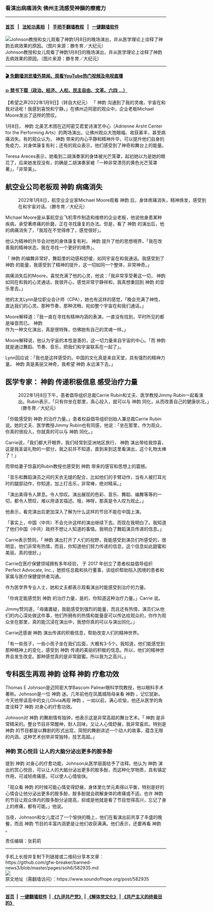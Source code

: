 ### 看演出病痛消失 佛州主流感受神韻的療癒力
------------------------

#### [首页](https://github.com/gfw-breaker/banned-news3/blob/master/README.md) &nbsp;&nbsp;|&nbsp;&nbsp; [法轮功真相](https://github.com/begood0513/basic/blob/master/README.md)  &nbsp;&nbsp;|&nbsp;&nbsp; [手把手翻墙教程](https://github.com/gfw-breaker/guides/wiki)  &nbsp;&nbsp;|&nbsp;&nbsp; [一键翻墙软件](https://github.com/gfw-breaker/nogfw/blob/master/README.md)  



<div><img alt="Johnson教授和女儿观看了神韵1月8日的晚场演出，并从医学理论上诠释了神韵去病效果的原因。（图片来源：滕冬育／大纪元）" src="https://img.soundofhope.org/2022-01/1641765335859.jpg"/>
<br/><figcaption class="caption">
 Johnson教授和女儿观看了神韵1月8日的晚场演出，并从医学理论上诠释了神韵去病效果的原因。（图片来源：滕冬育／大纪元）
</figcaption></div><hr/>

#### [ 🎬  免翻墙浏览墙外禁闻、观看YouTube热门视频及电视直播](https://github.com/gfw-breaker/HelloWorld)

#### [ 💥  禁书下载（政治、经济、人权、民主自由、文革、六四 ...）](https://github.com/gfw-breaker/books/blob/master/README.md)

<div><div class="Content__Wrapper sc-1bvya0-0 grZQxZ">
 <p class="meta-top">
  <span class="meta">
   【希望之声2022年1月9日】（转自大纪元）
  </span>
  「
  <ok href="/term/16755">
   神韵
  </ok>
  沟通到了我的灵魂，宇宙在和我对话呢！我感到喜悦和宁静。」在佛州迈阿密的观众中，企业老板Michael Moore发出了这样的赞叹。
 </p>
 <p>
  1月8日，
  <ok href="/term/16755">
   神韵
  </ok>
  北美艺术团在迈阿密艾君爱诗演艺中心（Adrienne Arsht Center for the Performing Arts）的两场演出，让佛州观众大饱眼福、收获甚丰，甚至病痛消失。有的观众认为，
  <ok href="/term/16755">
   神韵
  </ok>
  带来的内心平静和精神升华，可以提升他们自身的免疫力，对身体康复有利；还有的观众表示，他们感受到了神奇和舞台上的能量。
 </p>
 <p>
  Teresa Areces表示，她看到二胡演奏家的身体被光芒笼罩，起初她以为是她的眼花了，后来她发现没有，的确是二胡演奏家被「一种非常漂亮的黄色光芒笼罩著」，「非常美」。
 </p>
 <h2>
  航空业公司老板观
  <ok href="/term/16755">
   神韵
  </ok>
  病痛消失
 </h2>
 <figure aria-describedby="caption-attachment-13491789" class="wp-caption aligncenter" id="attachment_13491789" style="width:600px">
  <ok href="https://i.epochtimes.com/assets/uploads/2022/01/id13491789-2201081818122124.jpg" target="_blank">
   <img alt="" class="size-large wp-image-13491789" src="https://i.epochtimes.com/assets/uploads/2022/01/id13491789-2201081818122124-600x400.jpg" title=""/>
  </ok>
  <br/><figcaption class="wp-caption-text" id="caption-attachment-13491789">
   2022年1月8日，航空业企业家Michael Moore观看
   <ok href="/term/16755">
    神韵
   </ok>
   后，身体疼痛消失，精神焕发，感受到在和宇宙对话。（滕冬育／大纪元）
  </figcaption>
 </figure>
 <p>
  Michael Moore是从事航空业飞机零件制造和维修的企业老板，他说他身患某种疾病，承受著疼痛的折磨，正在寻找康复的办法。但是，看了
  <ok href="/term/16755">
   神韵
  </ok>
  的演出后，他的病痛消失了，「我现在不觉得疼了，感觉很好」。
 </p>
 <p>
  他认为精神的升华会对他的身体康复有利，
  <ok href="/term/16755">
   神韵
  </ok>
  提升了他的思想境界，「我在改善我的精神状态，我在寻找一个更好的境界」。
 </p>
 <p>
  「
  <ok href="/term/16755">
   神韵
  </ok>
  的编舞非常好，舞蹈里的动感和舒缓，如同宇宙在和我通话。我感受到了
  <ok href="/term/16755">
   神韵
  </ok>
  的能量，我感受到了精神的提升，这一切如同一个整体，非常神奇。」
 </p>
 <p>
  病痛消失后的Moore，喜悦充满了他的心灵，他说：「我非常享受著这一切，
  <ok href="/term/16755">
   神韵
  </ok>
  如同在和我的心灵通话，我很开心，感觉非常宁静祥和，我真想重回到
  <ok href="/term/16755">
   神韵
  </ok>
  的音乐里去。」
 </p>
 <p>
  他的太太Lynn是位职业会计师（CPA），她也有这样的感觉，「晚会充满了神性，直达我们的心灵。那种节奏，那种流畅，宛如整个宇宙在和我们通话。」
 </p>
 <p>
  Moore解释道：「我一直在寻找有精神内涵的表演，一直没有找到，平时所见的都是噪音而已。
  <ok href="/term/16755">
   神韵
  </ok>
  作为一种文化演出，真是很特殊，仿佛她有自己的灵魂一样。」
 </p>
 <p>
  Moore解释说，他认为宇宙的本性是善的，这一切力量来自宇宙的中心。「而
  <ok href="/term/16755">
   神韵
  </ok>
  就是通过舞蹈、节奏、音乐，把我们和宇宙联系在一起了」。
 </p>
 <p>
  Lynn回应说：「我也是这样感受的。中国的文化真是来自天堂，具有强烈的精神力量。
  <ok href="/term/16755">
   神韵
  </ok>
  真是美丽又神奇，我希望
  <ok href="/term/16755">
   神韵
  </ok>
  永远演下去。」
 </p>
 <h2>
  医学专家：
  <ok href="/term/16755">
   神韵
  </ok>
  传递积极信息 感受治疗力量
 </h2>
 <figure aria-describedby="caption-attachment-13491863" class="wp-caption aligncenter" id="attachment_13491863" style="width:600px">
  <ok href="https://i.epochtimes.com/assets/uploads/2022/01/id13491863-2201081818002124.jpg" target="_blank">
   <img alt="" class="size-large wp-image-13491863" src="https://i.epochtimes.com/assets/uploads/2022/01/id13491863-2201081818002124-600x400.jpg" title=""/>
  </ok>
  <br/><figcaption class="wp-caption-text" id="caption-attachment-13491863">
   2022年1月8日下午，患者倡导组织总裁Carrie Rubin和丈夫、医学教授Jimmy Rubin一起看演出。Rubin表示，「只有你坐在那里，真心投入，就可以与
   <ok href="/term/16755">
    神韵
   </ok>
   同化，从而改善自己的健康状况。」（滕冬育／大纪元）
  </figcaption>
 </figure>
 <p>
  「你能感受到
  <ok href="/term/16755">
   神韵
  </ok>
  的治疗力量。」患者权益倡导组织创始人兼总裁Carrie Rubin说。她的丈夫、医学教授Jimmy Rubin也有同感，他说：「坐在那里，作为观众，你真的很投入，你就真的可以与
  <ok href="/term/16755">
   神韵
  </ok>
  同化。」
 </p>
 <p>
  Carrie说，「我们都大开眼界，我们经常到亚洲地区旅行，
  <ok href="/term/16755">
   神韵
  </ok>
  演出带给我惊喜，这是我圣诞礼物的一部分，我之前并不知道，直到来到这里看演出，这个礼物太棒了！」
 </p>
 <p>
  而带给妻子惊喜的Rubin教授也感受到
  <ok href="/term/16755">
   神韵
  </ok>
  带来的感官和思想上的震撼。
 </p>
 <p>
  「音乐和舞蹈演员之间的天衣无缝的配合，比如他们的手臂动作，当有人被打耳光时的腿部动作，你知道，加上打击乐，非常棒，绝对精采。」
 </p>
 <p>
  「演出美得令人屏息。令人惊叹。演出展现的色彩、音乐、舞蹈、编舞等等的一切，都令人赞叹，难以用语言描述。哦，神呀，那真是令人叹为观止。」
 </p>
 <p>
  他表示，看完演出后更加深入了解为什么这样的节目不能在中国上演。
 </p>
 <p>
  「事实上，中国（中共）不会允许这样的演出继续下去。而现在我明白了。我知道了他们中国（中共）政府不想让人知道的事情。我明白了舞蹈演员传递的信息。」
 </p>
 <p>
  Carrie表示赞同，「
  <ok href="/term/16755">
   神韵
  </ok>
  演出打开了人们的视野，我能感受到演员们所感受的，很明显，他们非常有热情，而且，你知道他们努力传递的信息，这个信息如此甜蜜和美丽，真的很好。」
 </p>
 <p>
  Carrie在医疗保健领域拥有多年经验， 于 2017 年创立了患者权益倡导组织 Perfect Advocate, Inc.，她担任总裁和执行董事，该组织帮助陷入困境的患者和家属与医疗保健提供者沟通。
 </p>
 <p>
  作为医学界专业人士，她和丈夫都表示观看演出时能感受到治疗的力量。
 </p>
 <p>
  「你肯定能感觉到
  <ok href="/term/16755">
   神韵
  </ok>
  的治疗力量，是的，你知道这种治疗力量。」Carrie 说。
 </p>
 <p>
  Jimmy赞同道，「毋庸置疑，我能感受到强烈的能量，而且还有热情，演员们从他们的内心深处做这件事，他们所拥有的热情和能量是可以传达给观众的，你作为观众坐在那里，真的能沉浸在演出中，我想你真的可以与演出同化。」
 </p>
 <p>
  Carrie还感谢
  <ok href="/term/16755">
   神韵
  </ok>
  演出传递的积极信息，帮助改变人们的精神世界。
 </p>
 <p>
  「有一些孩子，一些小孩子坐在我们后面，大概有3-5个。我知道，他们能感觉到那种精神上的变化，感受到
  <ok href="/term/16755">
   神韵
  </ok>
  传递的美丽的积极的信息。所以，他们的精神世界会发生改变。那种感觉真的是非常甜蜜。所以我为之高兴。」
 </p>
 <h2>
  专科医生再观
  <ok href="/term/16755">
   神韵
  </ok>
  诠释
  <ok href="/term/16755">
   神韵
  </ok>
  疗愈功效
 </h2>
 <p>
  Thomas E Johnson是迈阿密大学Bascom Palmer眼科学院教授，他以眼科手术著称。Johnson是一位
  <ok href="/term/16755">
   神韵
  </ok>
  迷。几年前他在凤凰城陪母亲看
  <ok href="/term/16755">
   神韵
  </ok>
  ，记忆犹新。今天他带读高中的女儿Olivia再观
  <ok href="/term/16755">
   神韵
  </ok>
  ，一如以前，满心欢愉，他还从医学的角度诠释了
  <ok href="/term/16755">
   神韵
  </ok>
  对身心的疗愈功效。
 </p>
 <p>
  Johnson对
  <ok href="/term/16755">
   神韵
  </ok>
  的舞剧情有独钟，他表示这是非常高超的舞台艺术。「
  <ok href="/term/16755">
   神韵
  </ok>
  是非常精采的。整台节目非常醒神，耐人回味，又让人心情舒展，我非常喜欢。特别是
  <ok href="/term/16755">
   神韵
  </ok>
  的节目都是以舞剧的形式出现，简短的舞剧讲述一个动人的故事，蕴含无限的内涵，这种艺术创举非常独特，技艺高超。」
 </p>
 <h3>
  <ok href="/term/16755">
   神韵
  </ok>
  赏心悦目 让人的大脑分泌出更多的胺多酚
 </h3>
 <p>
  提到
  <ok href="/term/16755">
   神韵
  </ok>
  对身心的疗愈功能，Johnson从医学层面给予了诠释。他认为
  <ok href="/term/16755">
   神韵
  </ok>
  演出的赏心悦目，可以让人的大脑分泌出更多的胺多酚，而这种化学物质，具有镇定作用，可减轻疼痛感，可以使人心情愉快。
 </p>
 <p>
  「观众看
  <ok href="/term/16755">
   神韵
  </ok>
  的时候可能心情变得舒展，身体里化学元素得以平衡，特别是好的心情会让他分泌出更多的胺多酚，胺多酚就会疏解身体的疼痛或不适。也许
  <ok href="/term/16755">
   神韵
  </ok>
  的节目让观众体内的胺多酚分泌提高，抑或是他就是看了节目觉得高兴，忘记了身上的疼痛，都有可能。」他说。
 </p>
 <p>
  当夜，Johnson和女儿度过了一个愉快的晚上，他们在看演出前共享了丰盛的晚餐，而且
  <ok href="/term/16755">
   神韵
  </ok>
  节目的丰富内涵更是让他们收获满满。他们表示，还要再看
  <ok href="/term/16755">
   神韵
  </ok>
  。
 </p>
 <p class="meta-btm">
  责任编辑：张莉莉
 </p>
</div>
</div>
<hr/>
手机上长按并复制下列链接或二维码分享本文章：<br/>
https://github.com/gfw-breaker/banned-news3/blob/master/pages/soh6/582935.md <br/>
<a href='https://github.com/gfw-breaker/banned-news3/blob/master/pages/soh6/582935.md'><img src='https://github.com/gfw-breaker/banned-news3/blob/master/pages/soh6/582935.md.png'/></a> <br/>
原文地址（需翻墙访问）：https://www.soundofhope.org/post/582935


------------------------
#### [首页](https://github.com/gfw-breaker/banned-news3/blob/master/README.md) &nbsp;|&nbsp; [一键翻墙软件](https://github.com/gfw-breaker/nogfw/blob/master/README.md) &nbsp;| [《九评共产党》](https://github.com/gfw-breaker/9ping.md/blob/master/README.md#九评之一评共产党是什么) | [《解体党文化》](https://github.com/gfw-breaker/jtdwh.md/blob/master/README.md) | [《共产主义的终极目的》](https://github.com/gfw-breaker/gczydzjmd.md/blob/master/README.md)


<img src='http://gfw-breaker.win/banned-news3/pages/soh6/582935.md' width='0px' height='0px'/>